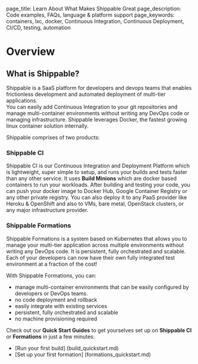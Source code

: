 page_title: Learn About What Makes Shippable Great
page_description: Code examples, FAQs, language & platform support
page_keywords: containers, lxc, docker, Continuous Integration, Continuous Deployment, CI/CD, testing, automation

# Overview

## What is Shippable?

Shippable is a SaaS platform for developers and devops teams that enables 
frictionless development and automated deployment of multi-tier applications.  
You can easily add Continuous Integration to your git repositories and  
manage multi-container environments without writing any DevOps code or managing infrastructure. 
Shippable leverages Docker, the fastest growing linux container solution internally. 

Shippable comprises of two products:

### Shippable CI 
Shippable CI is our Continuous Integration and Deployment Platform
which is lightweight, super simple to setup, and runs your builds and tests
faster than any other service. It uses **Build Minions** which are docker based 
containers to run your workloads.  After building and testing your code, you can push your docker image
to Docker Hub, Google Container Registry or any other private registry. You
can also deploy it to any PaaS provider like Heroku & OpenShift and also to
VMs, bare metal, OpenStack clusters, or any major infrastructure
provider. 

### Shippable Formations
Shippable Formations is a system based on Kubernetes that allows you to manage your multi-tier 
application across multiple environments without writing any DevOps code. It is persistent, fully orchestrated 
and scalable. Each of your developers can now have their own fully integrated test environment at a fraction of the cost! 

With Shippable Formations, you can:
- manage multi-container environments that can be easily configured by developers or DevOps teams.
- no code deployment and rollback
- easily integrate with existing services
- persistent, fully orchestrated and scalable
- no machine provisioning required

Check out our **Quick Start Guides** to get yourselves set up on **Shippable CI** or **Formations**
 in just a few minutes:

- [Run your first build] (build_quickstart.md)
- [Set up your first formation] (formations_quickstart.md)
